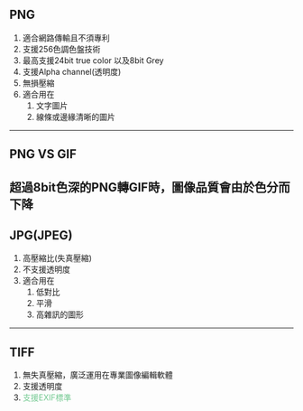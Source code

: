 ## PNG
1. 適合網路傳輸且不須專利
2. 支援256色調色盤技術
3. 最高支援24bit true color 以及8bit Grey
4. 支援Alpha channel(透明度)
5. 無損壓縮 
6. 適合用在
   1. 文字圖片
   2. 線條或邊緣清晰的圖片
   

---
## PNG VS GIF
超過8bit色深的PNG轉GIF時，圖像品質會由於色分而下降
---
## JPG(JPEG)
1. 高壓縮比(失真壓縮)
2. 不支援透明度
3. 適合用在
   1. 低對比
   2. 平滑
   3. 高雜訊的圖形
---
## TIFF
1. 無失真壓縮，廣泛運用在專業圖像編輯軟體
2. 支援透明度
3. <font color="#73C991">支援EXIF標準</font>
